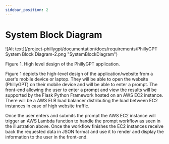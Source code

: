 ```yaml
---
sidebar_position: 2
---
```


# System Block Diagram

![Alt text](/project-phillygpt/documentation/docs/requirements/PhillyGPT System Block Diagram-2.png "SystemBlockDiagram")


Figure 1. High level design of the PhillyGPT application. 

Figure 1 depicts the high-level design of the application/website from a user's mobile device or laptop. They will be able to open the website (PhillyGPT) on their mobile device and will be able to enter a prompt. The front-end allowing the user to enter a prompt and view the results will be supported by the Flask Python Framework hosted on an AWS EC2 instance. There will be a AWS ELB load balancer distributing the load between EC2 instances in case of high website traffic. 

Once the user enters and submits the prompt the AWS EC2 instance will trigger an AWS Lambda function to handle the prompt workflow as seen in the illustration above. Once the workflow finishes the EC2 instances receive back the requested data in JSON format and use it to render and display the information to the user in the front-end. 

